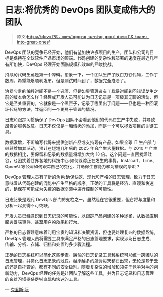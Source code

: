 # 日志:将优秀的 DevOps 团队变成伟大的团队

> 原文:[https://devo PS . com/logging-turning-good-devo PS-teams-into-great-ones/](https://devops.com/logging-turning-good-devops-teams-into-great-ones/)

DevOps 团队的竞争已经开始，他们有望加快许多项目的生产，团队和公司的目标是保持在全球软件产品市场的顶端。代码创建的复杂性和部署的速度在最近几年有所加快，DevOps 经理开始面临规模和效率的严峻挑战。

持续的代码生成是第一个障碍。想象一下，一个团队生产了数百万行代码，工作了数周，希望能够顺利发布。但是测试时间到了，数据完全崩溃了。

浪费宝贵的编程时间不是一个选项，但是如果管理者有工具将时间转回错误发生之前的版本会怎么样？经理或开发人员可能认为日志记录是一项极其无聊的活动，但它是至关重要的。它就像是一个黑匣子，记录了哪里出了问题——但也是一种回滚坏代码的方法，并返回到一个更易于管理的情况。

日志和跟踪习惯确保了 DevOps 团队不会看到他们的代码在生产中失败，并导致昂贵的服务故障。日志不仅仅是一厢情愿的添加，而是一个可以拯救项目的关键工具。

数据激增，不断编写代码来提供创新产品或支持现有产品。如果全球 IT 生产部门继续增加其活动，预计在短短几年后的 2025 年会产生大量数据。与 2016 年产生的数据相比，要保留和记录的数据量将增加大约 10 倍。这个问题一直困扰着硅谷，也困扰着世界各地的科技中心:如何跟踪正在发生的事情。Instacart、Lime、OpenAI 等公司如何跟踪自己的变化，并确保生存能力和对错误的意识？

DevOps 管理人员有了新的角色:确保快速、现代和严格的日志管理。致力于日志意味着从代码创建的混乱中产生严格的顺序。正确的工具将是经济、直观和快速的，确保在可能成为失控的数据崩溃中进行控制的可能性。

日志记录是现代 DevOps 部门的支柱之一，虽然现在它很重要，但它将与度量和分析一起变得不可或缺。

开发人员已经意识到日志记录的可能性，以跟踪产品创建的多种途径，从数据库到服务器端事件，甚至用户的效果和行为。

严格的日志管理意味着利用宝贵的知识和决策资源，但也要处理复杂的数据系统。DevOps 管理人员将需要工具来满足严格的日志管理要求，实现涉及日志生成、传输、分析、存储、归档和处置的多步骤流程。

正确的日志系统可以简化这些步骤。廉价的日志记录工具和系统可以统一跨团队的日志管理，并简化日志记录的过程。越来越多的服务每天都在出现，无论是基于云的还是自托管的，都有不同的安全级别。随着复杂性的增加和领先于竞争对手的创新动力，DevOps 经理的任务是让团队了解这些工具，并为日志记录和日志管理的良好习惯提供足够直观和快速的工具。

— [克里斯·阮](https://devops.com/author/chris-nguyen/)